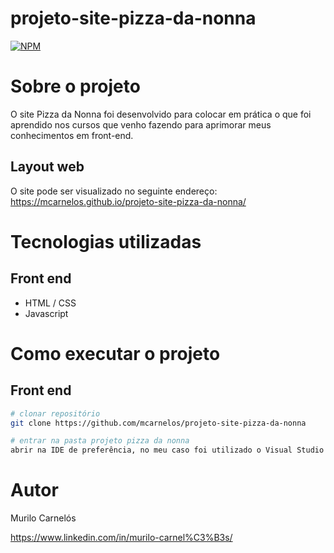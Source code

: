 # projeto-site-pizza-da-nonna
[![NPM](https://img.shields.io/npm/l/react)](https://github.com/mcarnelos/projeto-site-pizza-da-nonna/new/master/LICENSE)

# Sobre o projeto
O site Pizza da Nonna foi desenvolvido para colocar em prática o que foi aprendido nos cursos que venho fazendo para aprimorar meus conhecimentos em front-end.

## Layout web
O site pode ser visualizado no seguinte endereço: 
https://mcarnelos.github.io/projeto-site-pizza-da-nonna/

# Tecnologias utilizadas
## Front end
- HTML / CSS
- Javascript

# Como executar o projeto

## Front end

```bash
# clonar repositório
git clone https://github.com/mcarnelos/projeto-site-pizza-da-nonna

# entrar na pasta projeto pizza da nonna
abrir na IDE de preferência, no meu caso foi utilizado o Visual Studio Code.
```

# Autor

Murilo Carnelós

https://www.linkedin.com/in/murilo-carnel%C3%B3s/
